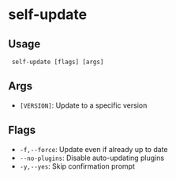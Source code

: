 #  self-update
## Usage
```
 self-update [flags] [args]
```
## Args
- `[VERSION]`: Update to a specific version
## Flags
- `-f,--force`: Update even if already up to date
- `--no-plugins`: Disable auto-updating plugins
- `-y,--yes`: Skip confirmation prompt
